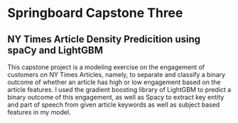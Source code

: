 # Springboard Capstone Three 
## NY Times Article Density Predicition using spaCy and LightGBM


This capstone project is a modeling exercise on the engagement of customers on NY Times Articles, namely, to separate and classify a binary outcome of whether an article has high or low engagement based on the article features.  I used the gradient boosting library of LightGBM to predict a binary outcome of this engagement, as well as Spacy to extract key entity and part of speech from given article keywords as well as subject based features in my model. 

